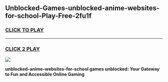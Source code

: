
## Unblocked-Games-unblocked-anime-websites-for-school-Play-Free-2fu1f
<h3>
<a href="https://premium76.site?title=unblocked-anime-websites-for-school&ref=20M">CLICK TO PLAY</a></h3>
<hr>

<h3>
<a href="https://premium76.site?title=unblocked-anime-websites-for-school&ref=20M">CLICK 2 PLAY</a>
  
</h3>

<a href="https://premium76.site?title=unblocked-anime-websites-for-school&ref=19M"><img src="https://clearcache.store/games.png"></a>


**unblocked-anime-websites-for-school games unblocked: Your Gateway to Fun and Accessible Online Gaming**
